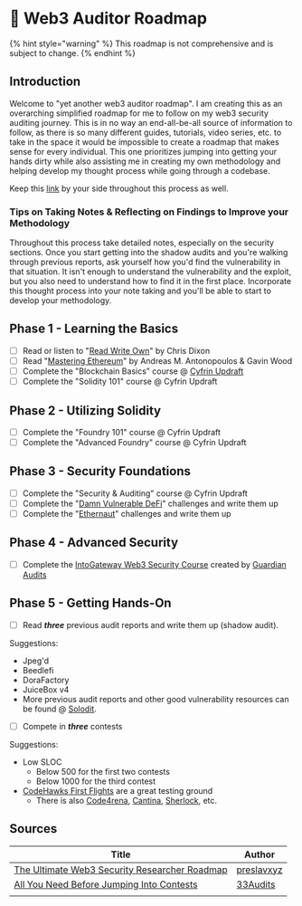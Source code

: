 # 🎯 Web3 Auditor Roadmap

{% hint style="warning" %}
This roadmap is not comprehensive and is subject to change.
{% endhint %}

## Introduction

Welcome to "yet another web3 auditor roadmap". I am creating this as an overarching simplified roadmap for me to follow on my web3 security auditing journey. This is in no way an end-all-be-all source of information to follow, as there is so many different guides, tutorials, video series, etc. to take in the space it would be impossible to create a roadmap that makes sense for every individual. This one prioritizes jumping into getting your hands dirty while also assisting me in creating my own methodology and helping develop my thought process while going through a codebase.

Keep this [link](https://solidity-by-example.org/) by your side throughout this process as well.

### Tips on Taking Notes & Reflecting on Findings to Improve your Methodology

Throughout this process take detailed notes, especially on the security sections. Once you start getting into the shadow audits and you're walking through previous reports, ask yourself how you'd find the vulnerability in that situation. It isn't enough to understand the vulnerability and the exploit, but you also need to understand how to find it in the first place. Incorporate this thought process into your note taking and you'll be able to start to develop your methodology.

## Phase 1 - Learning the Basics

* [ ] Read or listen to "[Read Write Own](https://readwriteown.com/)" by Chris Dixon
* [ ] Read "[Mastering Ethereum](https://aantonop.com/books/mastering-ethereum/)" by Andreas M. Antonopoulos & Gavin Wood
* [ ] Complete the "Blockchain Basics" course @ [Cyfrin Updraft](https://updraft.cyfrin.io/dashboard)
* [ ] Complete the "Solidity 101" course @ Cyfrin Updraft

## Phase 2 - Utilizing Solidity

* [ ] Complete the "Foundry 101" course @ Cyfrin Updraft
* [ ] Complete the "Advanced Foundry" course @ Cyfrin Updraft

## Phase 3 - Security Foundations

* [ ] Complete the "Security & Auditing" course @ Cyfrin Updraft
* [ ] Complete the "[Damn Vulnerable DeFi](https://www.damnvulnerabledefi.xyz/)" challenges and write them up
* [ ] Complete the "[Ethernaut](https://ethernaut.openzeppelin.com/)" challenges and write them up

## Phase 4 - Advanced Security

* [ ] Complete the [IntoGateway Web3 Security Course](https://guardianaudits.notion.site/Gateway-Free-Web3-Security-Course-574f4d819c144d7895cda6d61ba26503) created by [Guardian Audits](https://guardianaudits.com/)

## Phase 5 - Getting Hands-On

* [ ] Read _**three**_ previous audit reports and write them up (shadow audit).

Suggestions:

* Jpeg'd
* Beedlefi
* DoraFactory
* JuiceBox v4
* More previous audit reports and other good vulnerability resources can be found @ [Solodit](https://solodit.xyz/).

<!---->

* [ ] Compete in _**three**_ contests

Suggestions:

* Low SLOC
  * Below 500 for the first two contests
  * Below 1000 for the third contest
* [CodeHawks First Flights](https://codehawks.cyfrin.io/first-flights?community-judging=true\&ended=true\&judging=true\&live=true\&sort=endDate\&upcoming=true) are a great testing ground
  * There is also [Code4rena](https://code4rena.com/), [Cantina](https://cantina.xyz/welcome), [Sherlock](https://www.sherlock.xyz/), etc.

## Sources

| Title                                                                                                           | Author                                          |
| --------------------------------------------------------------------------------------------------------------- | ----------------------------------------------- |
| [The Ultimate Web3 Security Researcher Roadmap](https://github.com/preslavxyz/Web3-Security-Researcher-Roadmap) | [preslavxyz](https://github.com/preslavxyz)     |
| [All You Need Before Jumping Into Contests](https://twitter.com/solidityauditor/status/1716181065881002350)     | [33Audits](https://twitter.com/solidityauditor) |
|                                                                                                                 |                                                 |
